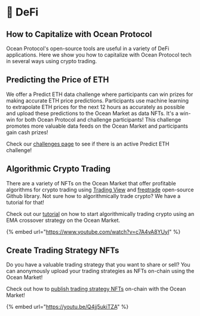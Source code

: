 # 🤑 DeFi

## How to Capitalize with Ocean Protocol

Ocean Protocol's open-source tools are useful in a variety of DeFi applications. Here we show you how to capitalize with Ocean Protocol tech in several ways using crypto trading.

## Predicting the Price of ETH

We offer a Predict ETH data challenge where participants can win prizes for making accurate ETH price predictions. Participants use machine learning to extrapolate ETH prices for the next 12 hours as accurately as possible and upload these predictions to the Ocean Market as data NFTs. It's a win-win for both Ocean Protocol and challenge participants! This challenge promotes more valuable data feeds on the Ocean Market and participants gain cash prizes!

Check our [challenges page](https://oceanprotocol.com/challenges) to see if there is an active Predict ETH challenge!

## Algorithmic Crypto Trading

There are a variety of NFTs on the Ocean Market that offer profitable algorithms for crypto trading using [Trading View](https://www.tradingview.com) and [freqtrade](http://freqtrade.io) open-source Github library. Not sure how to algorithmically trade crypto? We have a tutorial for that!

Check out our [tutorial](https://www.youtube.com/watch?v=c7A4vA8YUyI) on how to start algorithmically trading crypto using an EMA crossover strategy on the Ocean Market.

{% embed url="https://www.youtube.com/watch?v=c7A4vA8YUyI" %}

## Create Trading Strategy NFTs

Do you have a valuable trading strategy that you want to share or sell? You can anonymously upload your trading strategies as NFTs on-chain using the Ocean Market!

Check out how to [publish trading strategy NFTs](https://youtu.be/Q4jj5ukiTZA) on-chain with the Ocean Market!

{% embed url="https://youtu.be/Q4jj5ukiTZA" %}
